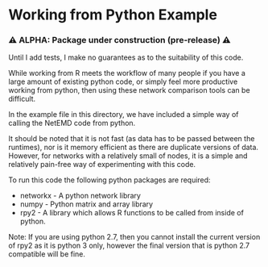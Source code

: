 # Working from Python Example


### :warning: ALPHA: Package under construction (pre-release) :warning:
Until I add tests, I make no guarantees as to the suitability of this code.

While working from R meets the workflow of many people if you have a large
amount of existing python code, or simply feel more productive working from
python, then using these network comparison tools can be difficult.

In the example file in this directory, we have included a simple way of calling the NetEMD code from python. 

It should be noted that it is not fast (as data has to be passed between the
runtimes), nor is it memory efficient as there are duplicate versions of data.
However, for networks with a relatively small of nodes, it is a simple and
relatively pain-free way of experimenting with this code. 

To run this code the following python packages are required:

* networkx - A python network library
* numpy -  Python matrix and array library
* rpy2 -  A library which allows R functions to be called from inside of python.

Note: If you are using python 2.7, then you cannot install the current version
of rpy2 as it is python 3 only, however the final version that is python 2.7
compatible will be fine.

